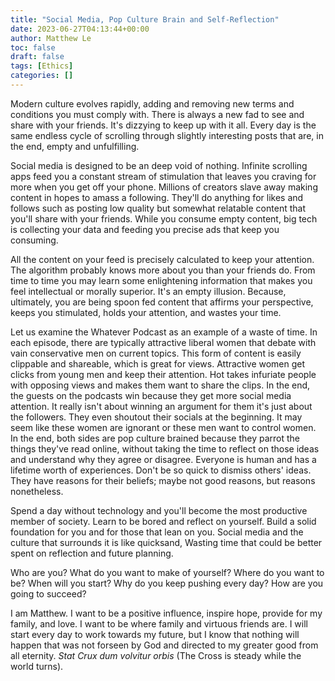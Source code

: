```yaml
---
title: "Social Media, Pop Culture Brain and Self-Reflection"
date: 2023-06-27T04:13:44+00:00
author: Matthew Le
toc: false
draft: false
tags: [Ethics]
categories: []
---
```


Modern culture evolves rapidly, adding and removing new terms and 
conditions you must comply with. There is always a new fad to see and 
share with your friends. It's dizzying to keep up with it all. Every day
is the same endless cycle of scrolling through slightly interesting posts 
that are, in the end, empty and unfulfilling. 

Social media is designed to
be an deep void of nothing. Infinite scrolling apps feed you a constant
stream of stimulation that leaves you craving for more when you get off
your phone. Millions of creators slave away making content in hopes to 
amass a following. They'll do anything for likes and follows such as 
posting low quality but somewhat relatable content that you'll share with
your friends. While you consume empty content, big tech is collecting your
data and feeding you precise ads that keep you consuming. 

All the content on your feed is precisely calculated to keep your attention.
The algorithm probably knows more about you than your
friends do. From time to time you may learn some enlightening information that
makes you feel intellectual or morally superior.
It's an empty illusion. Because, ultimately, you are being spoon fed content 
that affirms your perspective, keeps you stimulated, holds your attention,
and wastes your time.

Let us examine the Whatever Podcast as an example of a waste of time. 
In each episode, there are typically attractive liberal women 
that debate with vain conservative men on current topics. This form of content
is easily clippable and shareable, which is great for views. Attractive
women get clicks from young men and keep their attention. Hot takes infuriate
people with opposing views and makes them want to share the clips. In the end,
the guests on the podcasts win because they get more social media attention. It
really isn't about winning an argument for them it's just about the followers.
They even shoutout their socials at the beginning. It may seem like these
women are ignorant or these men want to control women.
In the end, both sides are pop culture brained because they parrot the things
they've read online, without taking the time to reflect on those ideas and 
understand why they agree or disagree. Everyone is human and has a lifetime 
worth of experiences. Don't be so quick to dismiss others' ideas. They
have reasons for their beliefs; maybe not good reasons,
but reasons nonetheless.

Spend a day without technology and you'll become the most 
productive member of society. Learn to be bored and reflect on yourself.
Build a solid foundation for you and for those that lean on you.
Social media and the 
culture that surrounds it is like quicksand, 
Wasting time 
that could be better spent on reflection and future planning.

Who are you? What do you want to make of yourself? Where do you want to be?
When will you start? Why do you keep pushing every day? How are you going to 
succeed?

I am Matthew. I want to be a positive influence, inspire hope, provide for
my family, and love. I want to be where family and virtuous friends are.
I will start every day to work towards my future, but I know that nothing
will happen that was not forseen by God and directed to my greater good 
from all eternity.
*Stat Crux dum volvitur orbis* (The Cross is steady while the world turns).